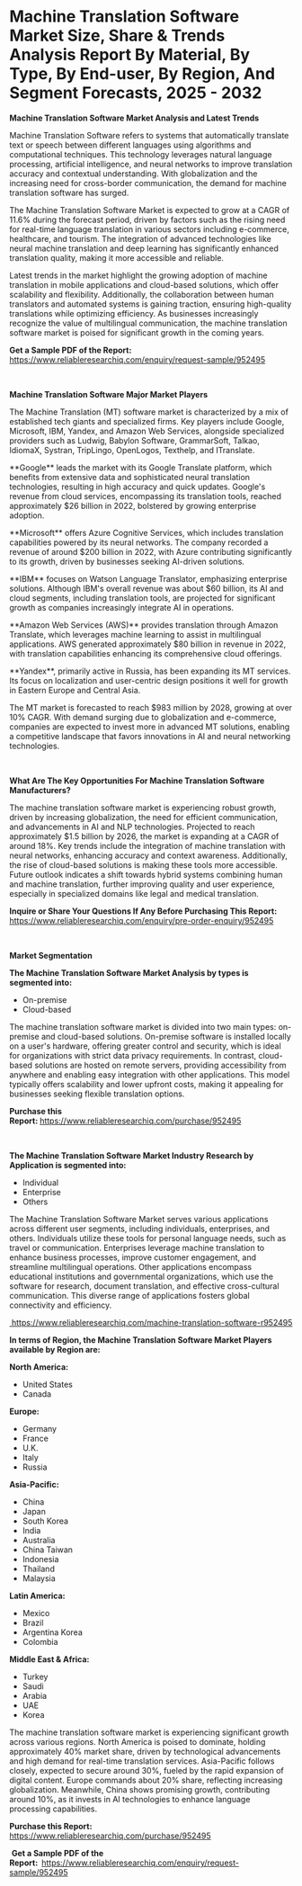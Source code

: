 <p><h1>Machine Translation Software Market Size, Share & Trends Analysis Report By Material, By Type, By End-user, By Region, And Segment Forecasts, 2025 - 2032</h1></p><p><strong>Machine Translation Software Market Analysis and Latest Trends</strong></p>
<p><p>Machine Translation Software refers to systems that automatically translate text or speech between different languages using algorithms and computational techniques. This technology leverages natural language processing, artificial intelligence, and neural networks to improve translation accuracy and contextual understanding. With globalization and the increasing need for cross-border communication, the demand for machine translation software has surged.</p><p>The Machine Translation Software Market is expected to grow at a CAGR of 11.6% during the forecast period, driven by factors such as the rising need for real-time language translation in various sectors including e-commerce, healthcare, and tourism. The integration of advanced technologies like neural machine translation and deep learning has significantly enhanced translation quality, making it more accessible and reliable.</p><p>Latest trends in the market highlight the growing adoption of machine translation in mobile applications and cloud-based solutions, which offer scalability and flexibility. Additionally, the collaboration between human translators and automated systems is gaining traction, ensuring high-quality translations while optimizing efficiency. As businesses increasingly recognize the value of multilingual communication, the machine translation software market is poised for significant growth in the coming years.</p></p>
<p><strong>Get a Sample PDF of the Report:&nbsp;</strong> <a href="https://www.reliableresearchiq.com/enquiry/request-sample/952495?utm_campaign=3226&utm_medium=2&utm_source=Github&utm_content=ia&utm_term=18042025&utm_id=machine-translation-software">https://www.reliableresearchiq.com/enquiry/request-sample/952495</a></p>
<p>&nbsp;</p>
<p><strong>Machine Translation Software Major Market Players</strong></p>
<p><p>The Machine Translation (MT) software market is characterized by a mix of established tech giants and specialized firms. Key players include Google, Microsoft, IBM, Yandex, and Amazon Web Services, alongside specialized providers such as Ludwig, Babylon Software, GrammarSoft, Talkao, IdiomaX, Systran, TripLingo, OpenLogos, Texthelp, and ITranslate.</p><p>**Google** leads the market with its Google Translate platform, which benefits from extensive data and sophisticated neural translation technologies, resulting in high accuracy and quick updates. Google's revenue from cloud services, encompassing its translation tools, reached approximately $26 billion in 2022, bolstered by growing enterprise adoption.</p><p>**Microsoft** offers Azure Cognitive Services, which includes translation capabilities powered by its neural networks. The company recorded a revenue of around $200 billion in 2022, with Azure contributing significantly to its growth, driven by businesses seeking AI-driven solutions.</p><p>**IBM** focuses on Watson Language Translator, emphasizing enterprise solutions. Although IBM's overall revenue was about $60 billion, its AI and cloud segments, including translation tools, are projected for significant growth as companies increasingly integrate AI in operations.</p><p>**Amazon Web Services (AWS)** provides translation through Amazon Translate, which leverages machine learning to assist in multilingual applications. AWS generated approximately $80 billion in revenue in 2022, with translation capabilities enhancing its comprehensive cloud offerings.</p><p>**Yandex**, primarily active in Russia, has been expanding its MT services. Its focus on localization and user-centric design positions it well for growth in Eastern Europe and Central Asia.</p><p>The MT market is forecasted to reach $983 million by 2028, growing at over 10% CAGR. With demand surging due to globalization and e-commerce, companies are expected to invest more in advanced MT solutions, enabling a competitive landscape that favors innovations in AI and neural networking technologies.</p></p>
<p>&nbsp;</p>
<p><strong>What Are The Key Opportunities For Machine Translation Software Manufacturers?</strong></p>
<p><p>The machine translation software market is experiencing robust growth, driven by increasing globalization, the need for efficient communication, and advancements in AI and NLP technologies. Projected to reach approximately $1.5 billion by 2026, the market is expanding at a CAGR of around 18%. Key trends include the integration of machine translation with neural networks, enhancing accuracy and context awareness. Additionally, the rise of cloud-based solutions is making these tools more accessible. Future outlook indicates a shift towards hybrid systems combining human and machine translation, further improving quality and user experience, especially in specialized domains like legal and medical translation.</p></p>
<p><strong>Inquire or Share Your Questions If Any Before Purchasing This Report:</strong> <a href="https://www.reliableresearchiq.com/enquiry/pre-order-enquiry/952495?utm_campaign=3226&utm_medium=2&utm_source=Github&utm_content=ia&utm_term=18042025&utm_id=machine-translation-software">https://www.reliableresearchiq.com/enquiry/pre-order-enquiry/952495</a></p>
<p>&nbsp;</p>
<p><strong>Market Segmentation</strong></p>
<p><strong>The Machine Translation Software Market Analysis by types is segmented into:</strong></p>
<p><ul><li>On-premise</li><li>Cloud-based</li></ul></p>
<p><p>The machine translation software market is divided into two main types: on-premise and cloud-based solutions. On-premise software is installed locally on a user's hardware, offering greater control and security, which is ideal for organizations with strict data privacy requirements. In contrast, cloud-based solutions are hosted on remote servers, providing accessibility from anywhere and enabling easy integration with other applications. This model typically offers scalability and lower upfront costs, making it appealing for businesses seeking flexible translation options.</p></p>
<p><strong>Purchase this Report:&nbsp;</strong><a href="https://www.reliableresearchiq.com/purchase/952495?utm_campaign=3226&utm_medium=2&utm_source=Github&utm_content=ia&utm_term=18042025&utm_id=machine-translation-software">https://www.reliableresearchiq.com/purchase/952495</a></p>
<p>&nbsp;</p>
<p><strong>The Machine Translation Software Market Industry Research by Application is segmented into:</strong></p>
<p><ul><li>Individual</li><li>Enterprise</li><li>Others</li></ul></p>
<p><p>The Machine Translation Software Market serves various applications across different user segments, including individuals, enterprises, and others. Individuals utilize these tools for personal language needs, such as travel or communication. Enterprises leverage machine translation to enhance business processes, improve customer engagement, and streamline multilingual operations. Other applications encompass educational institutions and governmental organizations, which use the software for research, document translation, and effective cross-cultural communication. This diverse range of applications fosters global connectivity and efficiency.</p></p>
<p><a href="https://www.reliableresearchiq.com/machine-translation-software-r952495?utm_campaign=3226&utm_medium=2&utm_source=Github&utm_content=ia&utm_term=18042025&utm_id=machine-translation-software">&nbsp;https://www.reliableresearchiq.com/machine-translation-software-r952495</a></p>
<p><strong>In terms of Region, the Machine Translation Software Market Players available by Region are:</strong></p>
<p>
    <p> <strong> North America: </strong>
        <ul>
            <li>United States</li>
            <li>Canada</li>
        </ul>
        </p> 
    <p> <strong> Europe: </strong>
        <ul>
            <li>Germany</li>
            <li>France</li>
            <li>U.K.</li>
            <li>Italy</li>
            <li>Russia</li>
        </ul>
        </p> 
    <p> <strong> Asia-Pacific: </strong>
        <ul>
            <li>China</li>
            <li>Japan</li>
            <li>South Korea</li>
            <li>India</li>
            <li>Australia</li>
            <li>China Taiwan</li>
            <li>Indonesia</li>
            <li>Thailand</li>
            <li>Malaysia</li>
        </ul>
        </p> 
    <p> <strong> Latin America: </strong>
        <ul>
            <li>Mexico</li>
            <li>Brazil</li>
            <li>Argentina Korea</li>
            <li>Colombia</li>
        </ul>
        </p> 
    <p> <strong> Middle East & Africa: </strong>
        <ul>
            <li>Turkey</li>
            <li>Saudi</li>
            <li>Arabia</li>
            <li>UAE</li>
            <li>Korea</li>
        </ul>
    </p>
    </p>
<p><p>The machine translation software market is experiencing significant growth across various regions. North America is poised to dominate, holding approximately 40% market share, driven by technological advancements and high demand for real-time translation services. Asia-Pacific follows closely, expected to secure around 30%, fueled by the rapid expansion of digital content. Europe commands about 20% share, reflecting increasing globalization. Meanwhile, China shows promising growth, contributing around 10%, as it invests in AI technologies to enhance language processing capabilities.</p></p>
<p><strong>Purchase this Report: </strong><a href="https://www.reliableresearchiq.com/purchase/952495?utm_campaign=3226&utm_medium=2&utm_source=Github&utm_content=ia&utm_term=18042025&utm_id=machine-translation-software">https://www.reliableresearchiq.com/purchase/952495</a></p>
<p>&nbsp;<strong>Get a Sample PDF of the Report:&nbsp;&nbsp;</strong><a href="https://www.reliableresearchiq.com/enquiry/request-sample/952495?utm_campaign=3226&utm_medium=2&utm_source=Github&utm_content=ia&utm_term=18042025&utm_id=machine-translation-software">https://www.reliableresearchiq.com/enquiry/request-sample/952495</a></p>
<p><strong></strong></p>
<p><p></p><p></p><p></p></p>
